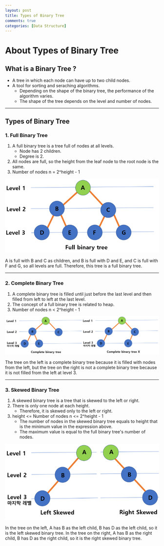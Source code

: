 ```yaml
---
layout: post
title: Types of Binary Tree
comments: true
categories: [Data Structure]
---
```


# About Types of Binary Tree

## What is a Binary Tree ?

- A tree in which each node can have up to two child nodes.
- A tool for sorting and seraching algorithms.
  - Depending on the shape of the binary tree, the performance of the algorithm varies.
  - The shape of the tree depends on the level and number of nodes.

---

## Types of Binary Tree

### 1. Full Binary Tree

1. A full binary tree is a tree full of nodes at all levels.
   - Node has 2 children.
   - Degree is 2.
2. All nodes are full, so the height from the leaf node to the root node is the same.
3. Number of nodes n = 2^height - 1

![CQ2](/public/images/2tree1.PNG)

A is full with B and C as children, and B is full with D and E, and C is full with F and G, so all levels are full.
Therefore, this tree is a full binary tree.

---

### 2. Complete Binary Tree

1. A complete binary tree is filled until just before the last level and then filled from left to left at the last level.
2. The concept of a full binary tree is related to heap.
3. Number of nodes n < 2^height - 1

![CQ2](/public/images/2tree2.PNG)

The tree on the left is a complete binary tree because it is filled with nodes from the left, but the tree on the right is not a complete binary tree because it is not filled from the left at level 3.

---

### 3. Skewed Binary Tree

1. A skewed binary tree is a tree that is skewed to the left or right.
2. There is only one node at each height.
   - Therefore, it is skewed only to the left or right.
3. height <= Number of nodes n <= 2^height - 1
   - The number of nodes in the skewed binary tree equals to height that is the minimum value in the expression above.
   - The maximum value is equal to the full binary tree's number of nodes.

![CQ2](/public/images/2tree3.PNG)

In the tree on the left, A has B as the left child, B has D as the left child, so it is the left skewed binary tree.
In the tree on the right, A has B as the right child, B has D as the right child, so it is the right skewed binary tree.
